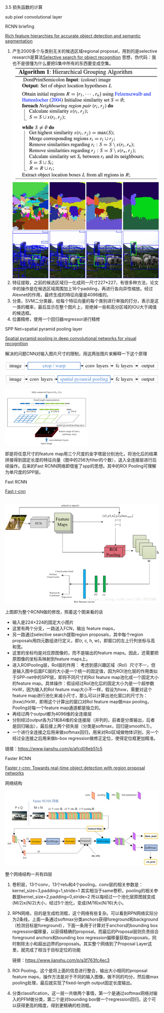 3.5 损失函数的计算

sub pixel convolutional layer

RCNN briefing

[Rich feature hierarchies for accurate object detection and semantic segmentation](http://openaccess.thecvf.com/content_cvpr_2014/html/Girshick_Rich_Feature_Hierarchies_2014_CVPR_paper.html)

1. 产生2000多个与类别无关的候选区域regional proposal，用到的是selective research是算法[Selective search for object recognition](https://link.springer.com/article/10.1007/s11263-013-0620-5)   思想，伪代码：我也不是很懂为什么要把S集中所有的东西要变成空集。![selective-search-algorithm](./imagesss/selective-search-algorithm.png)![Selective-search-for-region-proposal-generation-Source-378](./imagesss/Selective-search-for-region-proposal-generation-Source-378.png)
2. 特征提取，之前的候选区域归一化成同一尺寸227*227，有很多种方法，论文中的操作是在候选区域周围加上16个padding，再进行各向异性缩放。经过Alexnet的作用，最终生成的特征向量是4096维的。
3. 分类，SVM二分类器，给每个特征向量的每个类别进行单独的打分，表示是这一类的概率，最后显示在整个图片上，拒绝掉一些和高分区域的IOU大于阈值的候选框。
4. 位置精修，使用一个回归器regressor进行精修



SPP Net=spatial pyramid pooling layer

[Spatial pyramid pooling in deep convolutional networks for visual recognition](https://ieeexplore.ieee.org/abstract/document/7005506/)

解决的问题CNN对输入图片尺寸的限制，用这两张图片来解释一下这个原理

![images](./imagesss/images.png)

![xiazai](./imagesss/xiazai.png)

即是将任意尺寸的feature map用三个尺度的金字塔层分别池化，将池化后的结果拼接得到固定长度的特征向量（图中的256为filter的个数），送入全连接层进行后续操作。后来的Fast RCNN网络即借鉴了spp的思想。其中的ROI Pooling可理解为单尺度的SPP层。



Fast RCNN

[Fast r-cnn](http://openaccess.thecvf.com/content_iccv_2015/html/Girshick_Fast_R-CNN_ICCV_2015_paper.html)

 ![2884841-8d89aa1c09d9d93b](./imagesss/2884841-8d89aa1c09d9d93b.png)

上图即为整个RCNN做的修改，照着这个图来看的话

- 输入是224×224的固定大小图片
- 这里有两个分支，一路送入FCN，输出 feature maps，
- 另一路通过selective search提取region proposals，其中每个region proposals用四元数组进行定义，即(r, c, h, w)，即窗口的左上行列坐标与高和宽。
- 这里的坐标均是对应原图像的，而不是输出的feature maps。因此，还需要把原图像的坐标系映射到feature maps上。
- 进入ROIPooling层，RoI层的作用：
   考虑到感兴趣区域（RoI）尺寸不一，但是输入图中后面FC层的大小是一个统一的固定值，因为ROI池化层的作用类似于SPP-net中的SPP层，即将不同尺寸的RoI feature map池化成一个固定大小的feature map。具体操作：假设经过RoI池化后的固定大小为是一个超参数HxW，因为输入的RoI feature map大小不一样，假设为hxw，需要对这个feature map进行池化来减小尺寸，那么可以计算出池化窗口的尺寸为：(hxw)/HxW，即用这个计算出的窗口对RoI feature map做max pooling，Pooling对每一个feature map通道都是独立的。
- 再经过两个output都为4096维的全连接层
- 分别经过output各为21和84维的全连接层（并列的，前者是分类输出，后者是回归输出），最后接上两个损失层（分类是softmax，回归是smoothL1）。
- 一个进行全连接之后用来做softmax回归，用来对RoI区域做物体识别，另一个经过全连接之后用来做b-box regression做修正定位，使得定位框更加精准。

链接：https://www.jianshu.com/p/afcd08eb51c5



Faster RCNN

[Faster r-cnn: Towards real-time object detection with region proposal networks](http://papers.nips.cc/paper/5638-faster-r-cnn-towards-real-time-object-detection-with-region-proposal-networks)

网络结构

![xxiazai](./imagesss/xxiazai.png)

整个网络结构一共有四层

1. 卷积层，13个conv，13个relu和4个pooling，conv层的相关参数是：kernel_size=3,padding=1,stride=1 其实相当于same卷积，pooling的相关参数是kernel_size=2,padding=0,stride=2 所以每经过一个池化层原图就变成(M/2)x(N/2)大小，经过5个池化，变成(M/16)x(N/16)大小。

2. RPN网络，目的是生成检测框，这个网络有些复杂。可以看到RPN网络实际分为2条线，上面一条通过softmax分类anchors获得foreground和background（检测目标是foreground），下面一条用于计算对于anchors的bounding box regression偏移量，以获得精确的proposal。而最后的Proposal层则负责综合foreground anchors和bounding box regression偏移量获取proposals，同时剔除太小和超出边界的proposals。其实整个网络到了Proposal Layer这里，就完成了相当于目标定位的功能

   链接：https://www.jianshu.com/p/a3f763fc4ec3

3. ROI Pooling，这个是将上面的信息进行整合，输出大小相同的proposal feature maps，操作方法是对于不同的输入图像，做不同的均分，然后做max pooling处理，最后就实现了fixed-length output固定长度输出。

4. 分类classification，这一层一共做两个事情，第一个是通过softmax网络对输入的PFM做分类，第二个是对bounding box做一个regression回归，这个可以获得更高的精度，得到更精确的检测框。


